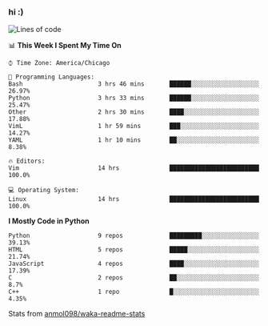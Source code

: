 ### hi :)

<!--START_SECTION:waka-->
![Lines of code](https://img.shields.io/badge/From%20Hello%20World%20I%27ve%20Written-797029%20lines%20of%20code-blue)

📊 **This Week I Spent My Time On** 

```text
⌚︎ Time Zone: America/Chicago

💬 Programming Languages: 
Bash                     3 hrs 46 mins       ██████░░░░░░░░░░░░░░░░░░░   26.97% 
Python                   3 hrs 33 mins       ██████░░░░░░░░░░░░░░░░░░░   25.47% 
Other                    2 hrs 30 mins       ████░░░░░░░░░░░░░░░░░░░░░   17.88% 
VimL                     1 hr 59 mins        ███░░░░░░░░░░░░░░░░░░░░░░   14.27% 
YAML                     1 hr 10 mins        ██░░░░░░░░░░░░░░░░░░░░░░░   8.38%

🔥 Editors: 
Vim                      14 hrs              █████████████████████████   100.0%

💻 Operating System: 
Linux                    14 hrs              █████████████████████████   100.0%

```

**I Mostly Code in Python** 

```text
Python                   9 repos             █████████░░░░░░░░░░░░░░░░   39.13% 
HTML                     5 repos             █████░░░░░░░░░░░░░░░░░░░░   21.74% 
JavaScript               4 repos             ████░░░░░░░░░░░░░░░░░░░░░   17.39% 
C                        2 repos             ██░░░░░░░░░░░░░░░░░░░░░░░   8.7% 
C++                      1 repo              █░░░░░░░░░░░░░░░░░░░░░░░░   4.35%

```



<!--END_SECTION:waka-->

Stats from [anmol098/waka-readme-stats](https://github.com/anmol098/waka-readme-stats)